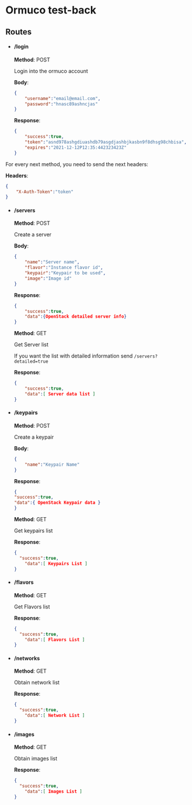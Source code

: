 # Ormuco test-back

## Routes

- #### /login

  **Method**: POST

  Login into the ormuco account

  **Body**: 

  ```json
  {
      "username":"email@email.com",
      "password":"hnasc89ashncjas"
  }
  ```

  **Response**:

  ```json
  {
      "success":true,
      "token":"asnd978ashgdiuashdb79asgdjashbjkasbn9f8dhsg98chbisa",
      "expires":"2021-12-12P12:35:442323423Z"
  }
  ```

For every next method, you need to send the next headers:

**Headers**:

```json
{
    "X-Auth-Token":"token"
}
```

- #### /servers

  **Method**: POST
  
  Create a server

  **Body**:

  ```json
  {
      "name":"Server name",
      "flavor":"Instance flavor id",
      "keypair":"Keypair to be used",
      "image":"Image id"
  }
  ```
  
  **Response**:
  
  ```json
  {
      "success":true,
      "data":{OpenStack detailed server info}
  }
  ```

  **Method**: GET
  
  Get Server list
  
  If you want the list with detailed information send ``/servers?detailed=true``
  
  **Response**:
  
  ```json
  {
      "success":true,
      "data":[ Server data list ]
  }
  ```

- #### /keypairs

  **Method**: POST

  Create a keypair

  **Body**:

  ```json
  {
      "name":"Keypair Name"
  }
  ```

  **Response**:

  ```json
  {
  "success":true,
  "data":{ OpenStack Keypair data }
  }
  ```

  **Method**: GET

  Get keypairs list

  **Response**:

  ```json
  {
   	"success":true,
      "data":[ Keypairs List ]
  }
  ```

- #### /flavors

  **Method**: GET

  Get Flavors list

  **Response**:

  ```json
  {
   	"success":true,
      "data":[ Flavors List ]
  }
  ```

- #### /networks

  **Method**: GET

  Obtain network list

  **Response**:

  ```json
  {
   	"success":true,
      "data":[ Network List ]
  }
  ```

- #### /images

  **Method**: GET

  Obtain images list

  **Response**:

  ```json
  {
   	"success":true,
      "data":[ Images List ]
  }
  ```

  



